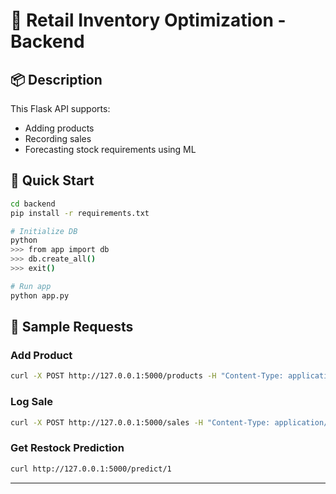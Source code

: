 
# 🛒 Retail Inventory Optimization - Backend

## 📦 Description
This Flask API supports:
- Adding products
- Recording sales
- Forecasting stock requirements using ML

## 🚀 Quick Start

```bash
cd backend
pip install -r requirements.txt

# Initialize DB
python
>>> from app import db
>>> db.create_all()
>>> exit()

# Run app
python app.py
```

## 🧪 Sample Requests

### Add Product
```bash
curl -X POST http://127.0.0.1:5000/products -H "Content-Type: application/json" -d '{"name": "Shampoo", "stock": 30}'
```

### Log Sale
```bash
curl -X POST http://127.0.0.1:5000/sales -H "Content-Type: application/json" -d '{"product_id": 1, "qty": 5, "date": "2025-05-06"}'
```

### Get Restock Prediction
```bash
curl http://127.0.0.1:5000/predict/1
```

---
